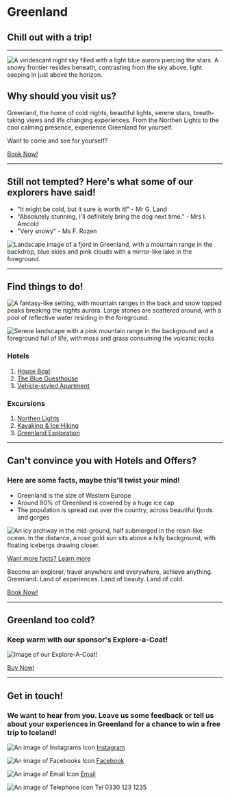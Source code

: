 # **Greenland**
## Chill out with a trip!

---

![A viridescant night sky filled with a light blue aurora piercing the stars. A snowy frontier resides beneath, contrasting from the sky above, light seeping in just above the horizon. ](./static/images/Greenland_7360x4912.jpg)

## Why should you visit us?
 Greenland, the home of cold nights, beautiful lights, serene stars, breath-taking views and life changing experiences. From the Northen Lights to the cool calming presence, experience Greenland for yourself. 

Want to come and see for yourself?

[Book Now!](https://www.expedia.co.uk/Nuuk.d1359.Holidays-City-Breaks)

---

## Still not tempted? Here's what some of our explorers have said!
- "It might be cold, but it sure is worth it!" - Mr G. Land
- "Absolutely stunning, I'll definitely bring the dog next time." - Mrs I. Amcold
- "Very snowy" - Ms F. Rozen

![Landscape image of a fjord in Greenland, with a mountain range in the backdrop, blue skies and pink clouds with a mirror-like lake in the foreground. ](./static/images/Greenland_2048x1388.jpg)

---

## Find things to do!

![A fantasy-like setting, with mountain ranges in the back and snow topped peaks breaking the nights aurora. Large stones are scattered around, with a pool of reflective water residing in the foreground.](./static/images/Greenland_1620x1080.jpg)

![Serene landscape with a pink mountain range in the background and a foreground full of life, with moss and grass consuming the volcanic rocks](./static/images/Greenland_2149x1500.jpg)

### Hotels

1. [House Boat](https://www.expedia.co.uk/SCH-731-1294232-1461894.h33701872.Hotel-Information?chkin=11%2F7%2F2019&chkout=12%2F7%2F2019&regionId=1359&destination=Nuuk%2C+Sermersooq%2C+Greenland&swpToggleOn=true&rm1=a2&x_pwa=1&sort=recommended&top_dp=5&top_cur=GBP&rfrr=HSR&pwa_ts=1561476437440&hasClusterProp=false)
2. [The Blue Guesthouse](https://www.expedia.co.uk/The-Blue-Guesthouse-by-Greenland-Escape.h21393525.Hotel-Information?chkin=11%2F7%2F2019&chkout=12%2F7%2F2019&regionId=1359&destination=Nuuk%2C+Sermersooq%2C+Greenland&swpToggleOn=true&rm1=a2&x_pwa=1&sort=recommended&top_dp=77&top_cur=GBP&rfrr=HSR&pwa_ts=1561476506654&hasClusterProp=false)
3. [Vehicle-styled Apartment](https://www.expedia.co.uk/PPB-Property-on-Vrboppb-Property-on-Vrboppb-Property-on-Vrboppb-Property-on-Vrbo.h21623614.Hotel-Information?chkin=11%2F7%2F2019&chkout=12%2F7%2F2019&regionId=1359&destination=Nuuk%2C+Sermersooq%2C+Greenland&swpToggleOn=true&rm1=a2&x_pwa=1&sort=recommended&rfrr=HSR&pwa_ts=1561476506656&hasClusterProp=false)

### Excursions

1. [Northen Lights](https://tasermiutgreenland.com/package/greenland-northern-lights/)
2. [Kayaking & Ice Hiking](https://tasermiutgreenland.com/package/kayaking-greenland/)
3. [Greenland Exploration](https://tasermiutgreenland.com/package/tasermiut-greenland/)

---

## Can't convince you with Hotels and Offers?
### Here are some facts, maybe this'll twist your mind!

- Greenland is the size of Western Europe
- Around 80% of Greenland is covered by a huge ice cap
- The population is spread out over the country, across beautiful fjords and gorges

![An icy archway in the mid-ground, half submerged in the resin-like ocean. In the distance, a rose gold sun sits above a hilly background, with floating icebergs drawing closer.](./static/images/Greenland_1080x1350.jpg)

[Want more facts? Learn more](https://en.wikipedia.org/wiki/Nuuk) 


Become an explorer, travel anywhere and everywhere, achieve anything. Greenland. Land of experiences. Land of beauty. Land of cold.

[Book Now!](https://www.expedia.co.uk/Nuuk.d1359.Holidays-City-Breaks)

---

## Greenland too cold?
### Keep warm with our sponsor's Explore-a-Coat!
![Image of our Explore-A-Coat!](./static/images/Coat.png)

[Buy Now!](https://www.coolantarctica.com/Shop/antarctica-clothing/antarctica-arctic-clothes-shell-jacketsUK.php)

---

## Get in touch!
### We want to hear from you. Leave us some feedback or tell us about your experiences in Greenland for a chance to win a free trip to Iceland!

![An image of Instagrams Icon](./static/images/InstagramIcon.png) [Instagram](https://www.instagram.com/expedia/?hl=en)

![An image of Facebooks Icon](./static/images/FacebookIcon.png) [Facebook](https://www.facebook.com/Expedia.co.uk/?brand_redir=64067037679)

![An image of Email Icon](./static/images/EmailIcon.png) [Email](https://www.expedia.co.uk/service/)

![An image of Telephone Icon](./static/images/TelIcon.png) Tel 0330 123 1235


